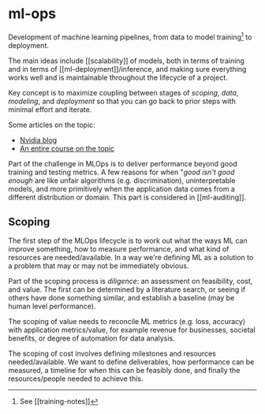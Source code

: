 # ml-ops


Development of machine learning pipelines, from data to model training[^1] to deployment.

The main ideas include [[scalability]] of models, both in terms of training and in terms of [[ml-deployment]]/inference, and making sure everything works well and is maintainable throughout the lifecycle of a project.

Key concept is to maximize coupling between stages of *scoping*, *data*, *modeling*, and *deployment* so that you can go back to prior steps with minimal effort and iterate.

Some articles on the topic:

- [Nvidia blog](https://blogs.nvidia.com/blog/2020/09/03/what-is-mlops/)
- [An entire course on the topic](https://fall2019.fullstackdeeplearning.com/)

Part of the challenge in MLOps is to deliver performance beyond good training and testing metrics. A few reasons for when "*good isn't good enough* are like unfair algorithms (e.g. discrimination), uninterpretable models, and more primitively when the application data comes from a different distribution or domain. This part is considered in [[ml-auditing]].

## Scoping

The first step of the MLOps lifecycle is to work out what the ways ML can improve something, how to measure performance, and what kind of resources are needed/available. In a way we're defining ML as a solution to a problem that may or may not be immediately obvious.

Part of the scoping process is *diligence*: an assessment on feasibility, cost, and value. The first can be determined by a literature search, or seeing if others have done something similar, and establish a baseline (may be human level performance). 

The scoping of value needs to reconcile ML metrics (e.g. loss, accuracy) with application metrics/value, for example revenue for businesses, societal benefits, or degree of  automation for data analysis. 

The scoping of cost involves defining milestones and resources needed/available. We want to define deliverables, how performance can be measured, a timeline for when this can be feasibly done, and finally the resources/people needed to achieve this.

[^1]: See [[training-notes]]